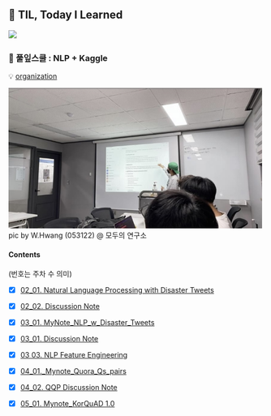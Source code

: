 ## :black_heart: TIL, Today I Learned

<img src="/image/모두의연구소_01.png" width="400">



### 🌱 풀잎스쿨 : NLP + Kaggle
💡 [organization](https://github.com/MLFS19-NLP)


<img src="/image/NLP_presentation.jpg" width="500">
pic by W.Hwang (053122) @ 모두의 연구소


#### Contents 
(번호는 주차 수 의미)
- [x] [02_01. Natural Language Processing with Disaster Tweets](https://github.com/soyounson/TIL-NLP/blob/main/02_01_NLP_w_Disaster_Tweets.md)
- [x] [02_02. Discussion Note](https://github.com/soyounson/TIL-NLP/blob/main/02_02_Discussion_note.md) 
- [x] [03_01. MyNote_NLP_w_Disaster_Tweets](https://github.com/soyounson/TIL-NLP/blob/main/03_01_MyNote_NLP_w_Disaster_Tweets.md)
- [x] [03_01. Discussion Note](https://github.com/soyounson/TIL-NLP/blob/main/03_02_Discussion_note.md)
- [x] [03 03. NLP Feature Engineering](https://github.com/soyounson/TIL-NLP/blob/main/03_03_NLP_Feature_Engineering.md) 
- [x] [04_01._Mynote_Quora_Qs_pairs](https://github.com/soyounson/TIL-NLP/blob/main/04_01_Mynote_Quora_Qs_pairs.md)
- [x] [04_02. QQP Discussion Note](https://github.com/soyounson/TIL-NLP/blob/main/04_02_Discussion_note.md)
- [x] [05_01. Mynote_KorQuAD 1.0](https://github.com/soyounson/KorQuAD_1_0)



